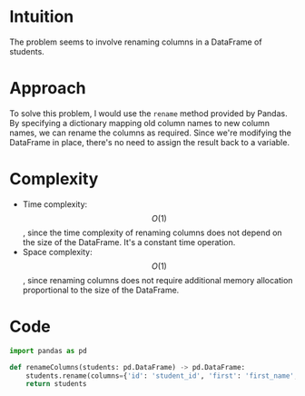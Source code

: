 # Intuition
The problem seems to involve renaming columns in a DataFrame of students.

# Approach
To solve this problem, I would use the `rename` method provided by Pandas. By specifying a dictionary mapping old column names to new column names, we can rename the columns as required. Since we're modifying the DataFrame in place, there's no need to assign the result back to a variable.

# Complexity
- Time complexity: $$O(1)$$, since the time complexity of renaming columns does not depend on the size of the DataFrame. It's a constant time operation.
- Space complexity: $$O(1)$$, since renaming columns does not require additional memory allocation proportional to the size of the DataFrame.

# Code
```python
import pandas as pd

def renameColumns(students: pd.DataFrame) -> pd.DataFrame:
    students.rename(columns={'id': 'student_id', 'first': 'first_name', 'last': 'last_name', 'age': 'age_in_years'}, inplace=True)
    return students
